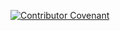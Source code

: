 [![Contributor Covenant](https://img.shields.io/badge/Contributor%20Covenant-2.1-4baaaa.svg)](code_of_conduct.md)
